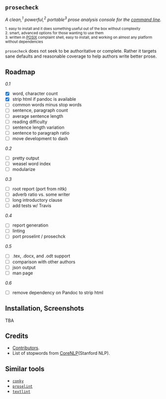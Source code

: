 ## `prosecheck`

*A clean,<sup>1</sup> powerful,<sup>2</sup> portable<sup>3</sup> prose
analysis console for the [command line][2].*

<sup>1. easy to install and it does something useful out of the box without
complexity</sup><br></sup>
<sup>2. smart, advanced options for those wanting to use them<br></sup>
<sup>3. written in [POSIX][1] complaint shell, easy to install, and working on
almost any platform without dependencies
</sup>

[1]: http://www.gnu.org/savannah-checkouts/gnu/autoconf/manual/autoconf-2.69/html_node/Portable-Shell.html#Portable-Shell
[2]: http://en.flossmanuals.net/command-line/index/

`prosecheck` does not seek to be authoritative or complete. Rather it targets
sane defaults and reasonable coverage to help authors write better prose.

## Roadmap

*0.1*
- [x] word, character count
- [x] strip html if pandoc is available
- [ ] common words minus stop words
- [ ] sentence, paragraph count
- [ ] average sentence length
- [ ] reading difficulty
- [ ] sentence length variation
- [ ] sentence to paragraph ratio
- [ ] move development to dash

*0.2*
- [ ] pretty output
- [ ] weasel word index
- [ ] modularize

*0.3*
- [ ] root report (port from nltk)
- [ ] adverb ratio vs. some writer
- [ ] long introductory clause
- [ ] add tests w/ Travis

*0.4*
- [ ] report generation
- [ ] linting
- [ ] port proselint / prosechck

*0.5*
- [ ] .tex, .docx, and .odt support
- [ ] comparison with other authors
- [ ] json output
- [ ] man page

*0.6*
- [ ] remove dependency on Pandoc to strip html

## Installation, Screenshots

TBA

## Credits

- [Contributors][10].
- List of stopwords from [CoreNLP][11](Stanford NLP).

[10]: https://github.com/xpmethod/prosecheck/graphs/contributors
[11]: https://github.com/stanfordnlp/CoreNLP


## Similar tools

- [`conky`](https://github.com/brndnmtthws/conky)
- [`proselint`](https://github.com/amperser/proselint)
- [`textlint`](https://github.com/textlint/textlint)
